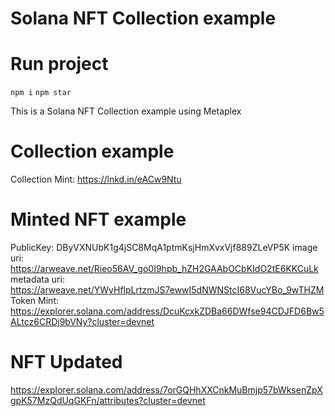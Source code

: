 # Solana NFT Collection example


# Run project
`npm i`
`npm star`

This is a Solana NFT Collection example using Metaplex

# Collection example
Collection Mint: https://lnkd.in/eACw9Ntu

# Minted NFT example
PublicKey: DByVXNUbK1g4jSC8MqA1ptmKsjHmXvxVjf889ZLeVP5K
image uri: https://arweave.net/Rieo56AV_go0I9hpb_hZH2GAAbOCbKIdO2tE6KKCuLk
metadata uri: https://arweave.net/YWyHflpLrtzmJS7ewwI5dNWNStcI68VucYBo_9wTHZM
Token Mint: https://explorer.solana.com/address/DcuKcxkZDBa66DWfse94CDJFD6Bw5ALtcz6CRDj9bVNy?cluster=devnet

# NFT Updated
https://explorer.solana.com/address/7orGQHhXXCnkMuBmjp57bWksenZpXgpK57MzQdUqGKFn/attributes?cluster=devnet